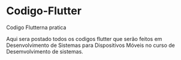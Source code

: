 # Codigo-Flutter
Codigo Flutterna pratica

Aqui sera postado todos os codigos flutter que serão feitos em Desenvolvimento de Sistemas para Dispositivos Móveis no curso de Desemvolvimento de sistemas.

